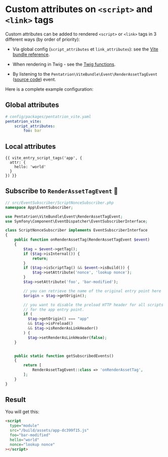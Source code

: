 # Custom attributes on `<script>` and `<link>` tags

Custom attributes can be added to rendered `<script>` or `<link>` tags in 3 different ways (by order of priority):

- Via global config (`script_attributes` et `link_attributes`): see the [Vite bundle reference](/reference/vite-bundle#script-attributes).

- When rendering in Twig - see the [Twig functions](/guide/twig-functions).

- By listening to the `Pentatrion\ViteBundle\Event\RenderAssetTagEvent` ([source code](https://github.com/lhapaipai/vite-bundle/blob/main/src/Event/RenderAssetTagEvent.php)) event.

Here is a complete example configuration:

## Global attributes

```yaml
# config/packages/pentatrion_vite.yaml
pentatrion_vite:
    script_attributes:
        foo: bar
```

## Local attributes

```twig
{{ vite_entry_script_tags('app', {
  attr: {
    hello: 'world'
  }
}) }}
```

## Subscribe to `RenderAssetTagEvent` 🧩

```php
// src/EventSubscriber/ScriptNonceSubscriber.php
namespace App\EventSubscriber;

use Pentatrion\ViteBundle\Event\RenderAssetTagEvent;
use Symfony\Component\EventDispatcher\EventSubscriberInterface;

class ScriptNonceSubscriber implements EventSubscriberInterface
{
    public function onRenderAssetTag(RenderAssetTagEvent $event)
    {
        $tag = $event->getTag();
        if ($tag->isInternal()) {
            return;
        }
        if ($tag->isScriptTag() && $event->isBuild()) {
            $tag->setAttribute('nonce', 'lookup nonce');
        }
        $tag->setAttribute('foo', 'bar-modified');

        // you can retrieve the name of the original entry point here
        $origin = $tag->getOrigin();

        // you want to disable the preload HTTP header for all scripts
        // for the app entry point.
        if (
          $tag->getOrigin() === "app"
          && $tag->isPreload()
          && $tag->isRenderAsLinkHeader()
        ) {
          $tag->setRenderAsLinkHeader(false);
    }


    public static function getSubscribedEvents()
    {
        return [
            RenderAssetTagEvent::class => 'onRenderAssetTag',
        ];
    }
}

```

## Result

You will get this:

```html
<script
  type="module"
  src="/build/assets/app-dc399f15.js"
  foo="bar-modified"
  hello="world"
  nonce="lookup nonce"
></script>
```
